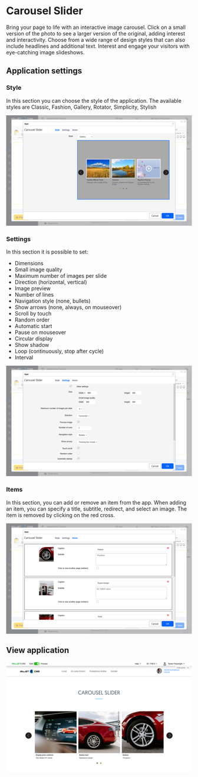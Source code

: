 # Carousel Slider

Bring your page to life with an interactive image carousel. Click on a small version of the photo to see a larger version of the original, adding interest and interactivity. Choose from a wide range of design styles that can also include headlines and additional text. Interest and engage your visitors with eye-catching image slideshows.

## Application settings

### Style

In this section you can choose the style of the application. The available styles are Classic, Fashion, Gallery, Rotator, Simplicity, Stylish

![](editor-style.png)

### Settings

In this section it is possible to set:
- Dimensions
- Small image quality
- Maximum number of images per slide
- Direction (horizontal, vertical)
- Image preview
- Number of lines
- Navigation style (none, bullets)
- Show arrows (none, always, on mouseover)
- Scroll by touch
- Random order
- Automatic start
- Pause on mouseover
- Circular display
- Show shadow
- Loop (continuously, stop after cycle)
- Interval

![](editor-settings.png)

### Items

In this section, you can add or remove an item from the app. When adding an item, you can specify a title, subtitle, redirect, and select an image. The item is removed by clicking on the red cross.

![](editor-items.png)

## View application

![](carousel.png)
